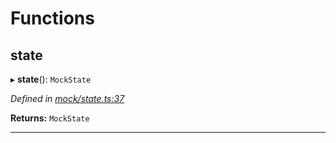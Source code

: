 

# Functions

<a id="state"></a>

##  state

▸ **state**(): `MockState`

*Defined in [mock/state.ts:37](https://github.com/polkadot-js/api/blob/d2eb6e5/packages/rpc-provider/src/mock/state.ts#L37)*

**Returns:** `MockState`

___

